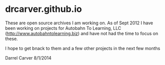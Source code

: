 drcarver.github.io
==================

These are open source archives I am working on.  As of Sept 2012 I have been working on projects for Autobahn To Learning, LLC (http://www.autobahntolearning.biz) and have not had the time to focus on these.

I hope to get bnack to them and a few other projects in the next few months

Darrel Carver
8/1/2014
